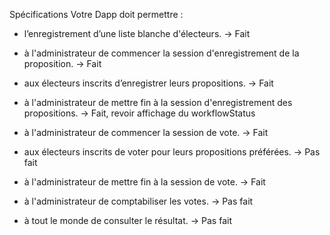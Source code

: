 Spécifications
Votre Dapp doit permettre : 
- l’enregistrement d’une liste blanche d'électeurs.
-> Fait

- à l'administrateur de commencer la session d'enregistrement de la proposition.
-> Fait

- aux électeurs inscrits d’enregistrer leurs propositions.
-> Fait

- à l'administrateur de mettre fin à la session d'enregistrement des propositions.
-> Fait, revoir affichage du workflowStatus

- à l'administrateur de commencer la session de vote.
-> Fait

- aux électeurs inscrits de voter pour leurs propositions préférées.
-> Pas fait

- à l'administrateur de mettre fin à la session de vote.
-> Fait

- à l'administrateur de comptabiliser les votes.
-> Pas fait

- à tout le monde de consulter le résultat.
-> Pas fait
